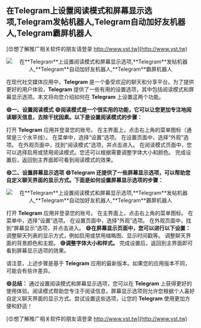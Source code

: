## **在**Telegram**上设置阅读模式和屏幕显示选项,**Telegram**发帖机器人,**Telegram**自动加好友机器人,**Telegram**霸屏机器人**

[😍想了解推广相关软件的朋友请登录 http://www.vst.tw](http://www.vst.tw)

 <center><img src="https://vst.tw/MP4/tuiguang/png/1.png" alt="在**Telegram**上设置阅读模式和屏幕显示选项,**Telegram**发帖机器人,**Telegram**自动加好友机器人,**Telegram**霸屏机器人"></center>

在现代社交媒体应用中，**Telegram** 是一个备受欢迎的聊天和分享平台。为了提供更好的用户体验，**Telegram** 提供了一些有用的设置选项，其中包括阅读模式和屏幕显示选项。本文将向您介绍如何在 **Telegram** 上设置这两个功能。

**😄一、设置阅读模式**
**😄阅读模式是一个很实用的功能，它可以让您更加专注地阅读聊天信息，去除干扰因素。以下是设置阅读模式的步骤：**

打开 **Telegram** 应用并登录您的账号。
在主界面上，点击右上角的菜单图标（通常是三个水平线）。
在菜单中，选择“设置”选项。
在设置页面中，选择“外观”选项。
在外观页面中，找到“阅读模式”选项，并点击进入。
在阅读模式页面中，您可以选择启用或禁用阅读模式。您还可以根据需要调整字体大小和颜色。
完成设置后，返回到主界面即可看到阅读模式的效果。

**😄二、设置屏幕显示选项**
**😄**Telegram** 还提供了一些屏幕显示选项，可以帮助您自定义聊天界面的显示方式。下面是如何设置屏幕显示选项的步骤：**

 <center><img src="https://vst.tw/MP4/tuiguang/png/6.png" alt="在**Telegram**上设置阅读模式和屏幕显示选项,**Telegram**发帖机器人,**Telegram**自动加好友机器人,**Telegram**霸屏机器人"></center>

打开 **Telegram** 应用并登录您的账号。
在主界面上，点击右上角的菜单图标。
在菜单中，选择“设置”选项。
在设置页面中，选择“外观”选项。
在外观页面中，找到“屏幕显示”选项，并点击进入。
**😄在屏幕显示页面中，您可以进行以下设置：**
调整聊天列表的显示方式，例如启用或禁用缩略图、显示时间戳等。
调整聊天界面的背景颜色和主题。
**😄调整字体大小和样式。**
完成设置后，返回到主界面即可看到屏幕显示选项的效果。

请注意，上述步骤是基于 **Telegram** 应用的最新版本。如果您的应用版本不同，可能会有些许差异。

**😄总结：**
通过设置阅读模式和屏幕显示选项，您可以在 **Telegram** 上获得更好的使用体验。阅读模式帮助您专注于阅读信息，屏幕显示选项则允许您根据个人喜好自定义聊天界面的显示方式。尝试设置这些选项，让您的 **Telegram** 使用更加方便和舒适！

[😍想了解推广相关软件的朋友请登录 http://www.vst.tw](http://www.vst.tw)



